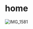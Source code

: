 # home
![IMG_1581](https://user-images.githubusercontent.com/117306986/232340311-1f091d8c-aa12-4b59-95b0-c11362699c0f.jpg)
